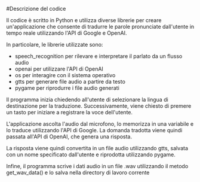 #Descrizione del codice

Il codice è scritto in Python e utilizza diverse librerie per creare un'applicazione che consente di tradurre le parole pronunciate dall'utente in tempo reale utilizzando l'API di Google e OpenAI.

In particolare, le librerie utilizzate sono:
- speech_recognition per rilevare e interpretare il parlato da un flusso audio
- openai per utilizzare l'API di OpenAI
- os per interagire con il sistema operativo
- gtts per generare file audio a partire da testo
- pygame per riprodurre i file audio generati

Il programma inizia chiedendo all'utente di selezionare la lingua di destinazione per la traduzione. Successivamente, viene chiesto di premere un tasto per iniziare a registrare la voce dell'utente.

L'applicazione ascolta l'audio dal microfono, lo memorizza in una variabile e lo traduce utilizzando l'API di Google. La domanda tradotta viene quindi passata all'API di OpenAI, che genera una risposta.

La risposta viene quindi convertita in un file audio utilizzando gtts, salvata con un nome specificato dall'utente e riprodotta utilizzando pygame.

Infine, il programma scrive i dati audio in un file .wav utilizzando il metodo get_wav_data() e lo salva nella directory di lavoro corrente
